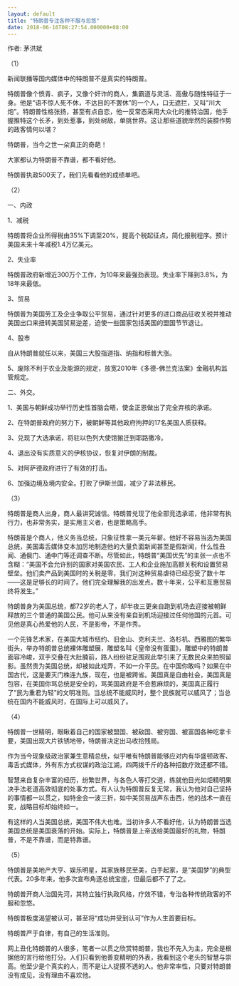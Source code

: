 ```yaml
---
layout: default
title: "特朗普专注各种不服与忽悠"
date: 2018-06-16T08:27:54.000000+08:00
---
```


作者: 茅洪斌

（1）

新闻联播等国内媒体中的特朗普不是真实的特朗普。

特朗普像个愤青、疯子，又像个奸诈的商人，集霸道与灵活、高傲与随性特征于一身。他是“语不惊人死不休，不达目的不罢休”的一个人，口无遮拦，又叫“川大炮”。特朗普性格张扬，甚至有点自恋，他一反常态采用大众化的推特治国，他手握推特这个长矛，到处惹事，到处树敌，单挑世界。这让那些道貌岸然的装腔作势的政客情何以堪？

特朗普，当今之世一朵真正的奇葩！

大家都认为特朗普不靠谱，都不看好他。

特朗普执政500天了，我们先看看他的成绩单吧。

（2）

一、内政

1、减税

特朗普将企业所得税由35%下调至20%，提高个税起征点，简化报税程序。预计美国未来十年减税1.4万亿美元。

2、失业率

特朗普政府新增近300万个工作，为10年来最强劲表现。失业率下降到3.8%，为18年来最低。

3、贸易

特朗普为美国劳工及企业争取公平贸易，通过针对更多的进口商品征收关税并推动美国出口来扭转美国贸易逆差，迫使一些国家包括美国的盟国节节退让。

4、股市

自从特朗普就任以来，美国三大股指道指、纳指和标普大涨。

5、废除不利于农业及能源的规定，放宽2010年《多德-佛兰克法案》金融机构监管规定。

二、外交。

1、美国与朝鲜成功举行历史性首脑会晤，使金正恩做出了完全弃核的承诺。

2、在特朗普政府的努力下，被朝鲜等其他政府拘押的17名美国人质获释。

3、兑现了大选承诺，将驻以色列大使馆搬迁到耶路撒冷。

4、退出没有实质意义的伊核协议，恢复对伊朗的制裁。

5、对阿萨德政府进行了有效的打击。

6、加强边境及境内安全。打败了伊斯兰国，减少了非法移民。

（3）

特朗普是商人出身，商人最讲究诚信。特朗普兑现了他全部竞选承诺，他非常有执行力，也非常务实，是实用主义者，也是策略高手。

特朗普是个商人，他义务当总统，只象征性拿一美元年薪。他好不容易当选为美国总统，美国毒舌媒体变本加厉地制造他的大量负面新闻甚至是假新闻，什么性丑闻、通俄门、通中门等还调查不断。尽管如此，特朗普“美国优先”的主张一点也不含糊：“美国不会允许别的国家对美国农民、工人和企业施加高额关税和设置贸易壁垒。他们卖产品到美国时的关税是零，我们对这种贸易虐待已经忍受了数十年——这是足够长的时间了。他们完全理解我的出发点。数十年来，公平和互惠贸易终将发生。”

特朗普身为美国总统，都72岁的老人了，却半夜三更亲自跑到机场去迎接被朝鲜释放的三个普通的美国公民。他可从来没有亲自到机场迎接过任何他国的元首。可见他是真心热爱他的人民，不是影帝，不是作秀。

一个先锋艺术家，在美国大城市纽约、旧金山、克利夫兰、洛杉机、西雅图的繁华街头，举办特朗普总统裸体雕塑展，雕塑名叫《皇帝没有蛋蛋》，雕塑中的特朗普面容冷峻，双手交叠在大肚腩前，路人纷纷驻足围观此举引来了无数民众来拍照留影。虽然贵为美国总统，却被如此戏弄，不如一介平民。在中国你敢吗？如果在中国古代，这是要灭门株连九族，现在，也是被跨省。美国真是自由社会，美国真是包容，在美国你骂总统是安全的，骂美国政府是不会惹麻烦的，美国真正履行了“民为重君为轻”的文明准则。当总统不能威风时，整个民族就可以威风了；当总统在国内不能威风时，在国际上可以威风了。

（4）

特朗普一世精明，眼瞅着自己的国家被盟国、被敌国、被穷国、被富国各种吃拿卡要，美国出现大片铁锈地带，特朗普决定出马收拾残局。

作为当今现象级政治家兼生意精总统，似乎唯有特朗普能够应对内有华盛顿政客、毒舌式媒体，外有东方式权谋的政治江湖，四两拨千斤的各种招数疗效还都不错。

智慧来自复杂丰富的经历，纷繁世界，与各色人等打交道，练就他目光如炬精明果决手法老道高效彻底的处事方式。有人认为特朗普反复无常，我认为他对自己坚持的事情都一以贯之，如特金会一波三折，如中美贸易战声东击西，他的战术一直在变，战略目标却始终如一。

有这样的人当美国总统，美国不伟大也难。当初许多人不看好他，认为特朗普当选美国总统是美国衰落的开始。实际上，特朗普是上帝送给美国最好的礼物，特朗普，不是不靠谱，而是特靠谱。

（5）

特朗普是美地产大亨、娱乐明星，其家族移民至美，白手起家，是“美国梦”的典型代表。20多年来，他多次宣布角逐总统宝座，但最后都不了了之。

特朗普开商人治国先河，其特立独行执政风格，疗效不错，专治各种传统政客的不服和忽悠。

特朗普极度渴望被认可，甚至将“成功并受到认可”作为人生首要目标。

特朗普严于自律，有自己的生活准则。

网上丑化特朗普的人很多，笔者一以贯之欣赏特朗普，我也不先入为主，完全是根据他的言行给他打分。人们只看到他善变精明的外表，我看到这个老头的智慧与崇高。他至少是个真实的人，而不是让人捉摸不透的人。他非常率性，只要对特朗普没有成见，没有理由不喜欢他。

